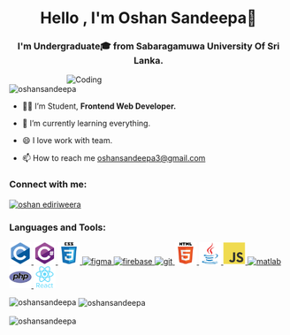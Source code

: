 <h1 align="center">Hello , I'm Oshan Sandeepa👋</h1>
<h3 align="center">I'm Undergraduate🎓 from Sabaragamuwa University Of Sri Lanka.</h3>
<img align="right" alt="Coding" width="400" src="https://media.tenor.com/NOYF3f82b_gAAAAC/programmer.gif")
<p align="left"> <img src="https://komarev.com/ghpvc/?username=oshansandeepa&label=Profile%20views&color=0e75b6&style=flat" alt="oshansandeepa" /> </p>

- 🧑‍💻 I’m Student, **Frontend Web Developer.**

- 🌱 I’m currently learning everything.

- 😄 I love work with team.

- 📫 How to reach me oshansandeepa3@gmail.com

<h3 align="left">Connect with me:</h3>
<p align="left">
<a href="https://www.linkedin.com/in/oshan-ediriweera-457947216/" target="blank"><img align="center" src="https://raw.githubusercontent.com/rahuldkjain/github-profile-readme-generator/master/src/images/icons/Social/linked-in-alt.svg" alt="oshan ediriweera" height="30" width="40" /></a>
</p>

<h3 align="left">Languages and Tools:</h3>
<p align="left"> <a href="https://www.cprogramming.com/" target="_blank" rel="noreferrer"> <img src="https://raw.githubusercontent.com/devicons/devicon/master/icons/c/c-original.svg" alt="c" width="40" height="40"/> </a> <a href="https://www.w3schools.com/cs/" target="_blank" rel="noreferrer"> <img src="https://raw.githubusercontent.com/devicons/devicon/master/icons/csharp/csharp-original.svg" alt="csharp" width="40" height="40"/> </a> <a href="https://www.w3schools.com/css/" target="_blank" rel="noreferrer"> <img src="https://raw.githubusercontent.com/devicons/devicon/master/icons/css3/css3-original-wordmark.svg" alt="css3" width="40" height="40"/> </a> <a href="https://www.figma.com/" target="_blank" rel="noreferrer"> <img src="https://www.vectorlogo.zone/logos/figma/figma-icon.svg" alt="figma" width="40" height="40"/> </a> <a href="https://firebase.google.com/" target="_blank" rel="noreferrer"> <img src="https://www.vectorlogo.zone/logos/firebase/firebase-icon.svg" alt="firebase" width="40" height="40"/> </a> <a href="https://git-scm.com/" target="_blank" rel="noreferrer"> <img src="https://www.vectorlogo.zone/logos/git-scm/git-scm-icon.svg" alt="git" width="40" height="40"/> </a> <a href="https://www.w3.org/html/" target="_blank" rel="noreferrer"> <img src="https://raw.githubusercontent.com/devicons/devicon/master/icons/html5/html5-original-wordmark.svg" alt="html5" width="40" height="40"/> </a> <a href="https://www.java.com" target="_blank" rel="noreferrer"> <img src="https://raw.githubusercontent.com/devicons/devicon/master/icons/java/java-original.svg" alt="java" width="40" height="40"/> </a> <a href="https://developer.mozilla.org/en-US/docs/Web/JavaScript" target="_blank" rel="noreferrer"> <img src="https://raw.githubusercontent.com/devicons/devicon/master/icons/javascript/javascript-original.svg" alt="javascript" width="40" height="40"/> </a> <a href="https://www.mathworks.com/" target="_blank" rel="noreferrer"> <img src="https://upload.wikimedia.org/wikipedia/commons/2/21/Matlab_Logo.png" alt="matlab" width="40" height="40"/> </a> <a href="https://www.php.net" target="_blank" rel="noreferrer"> <img src="https://raw.githubusercontent.com/devicons/devicon/master/icons/php/php-original.svg" alt="php" width="40" height="40"/> </a> <a href="https://reactjs.org/" target="_blank" rel="noreferrer"> <img src="https://raw.githubusercontent.com/devicons/devicon/master/icons/react/react-original-wordmark.svg" alt="react" width="40" height="40"/> </a> </p>

<p><img align="left" src="https://github-readme-stats.vercel.app/api/top-langs?username=oshansandeepa&show_icons=true&locale=en&layout=compact" alt="oshansandeepa" /></p>

<p>&nbsp;<img align="center" src="https://github-readme-stats.vercel.app/api?username=oshansandeepa&show_icons=true&locale=en" alt="oshansandeepa" /></p>

<p><img align="center" src="https://github-readme-streak-stats.herokuapp.com/?user=oshansandeepa&" alt="oshansandeepa" /></p>
